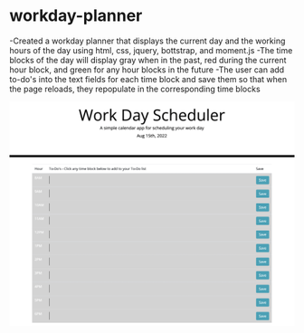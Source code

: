 # workday-planner

-Created a workday planner that displays the current day and the working hours of the day using html, css, jquery, bottstrap, and moment.js
-The time blocks of the day will display gray when in the past, red during the current hour block, and green for any hour blocks in the future
-The user can add to-do's into the text fields for each time block and save them so that when the page reloads, they repopulate in the corresponding time blocks

![Image showing time blocks taken outside of business hours, thus, displaying gray timeblocks](./Assets/Screen%20Shot%202022-08-15%20at%208.20.03%20PM.png)
